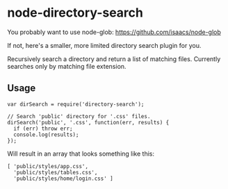 node-directory-search
=====================

You probably want to use node-glob: https://github.com/isaacs/node-glob

If not, here's a smaller, more limited directory search plugin for you.

Recursively search a directory and return a list of matching files.  Currently searches only by matching file extension.

## Usage

	var dirSearch = require('directory-search');

	// Search 'public' directory for '.css' files.
	dirSearch('public', '.css', function(err, results) {
	  if (err) throw err;
	  console.log(results);
	});

Will result in an array that looks something like this:

	[ 'public/styles/app.css',
	  'public/styles/tables.css',
	  'public/styles/home/login.css' ]